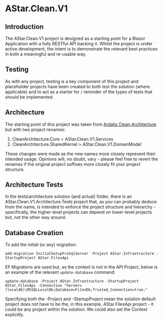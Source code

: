 # AStar.Clean.V1

## Introduction

The AStar.Clean.V1 project is designed as a starting point for a Blazor Application with a fully RESTful API backing it. Whilst the project is under active development,
the intent is to demonstrate the relevant best practices in both a meaningful and re-usable way.

## Testing

As with any project, testing is a key component of this project and placeholder projects have been created to both test the solution (where applicable) and
to act as a starter for / reminder of the types of tests that should be implemented.

## Architecture

The starting point of this project was taken from [Ardalis Clean Architecture](https://github.com/ardalis/CleanArchitecture) but with two project renames:

1. CleanArchitecture.Core > AStar.Clean.V1.Services
1. CleanArchitecture.SharedKernel > AStar.Clean.V1.DomainModel

These changes were made as the new names more closely represent their intended usage. Opinions will, no doubt, vary - please feel free to revert
the renames if the original project suffixes more closely fit your project structure.

## Architecture Tests

In the tests\architecture solution (and actual) folder, there is an AStar.Clean.V1.Architecture.Tests project that, as you can probably deduce from the name,
is intended to enforce the project structure and hierarchy - specifically, the higher-level projects can depend on lower-level projects but, not the other
way around.

## Database Creation

To add the initial (or any) migration:

```add-migration InitialSetupFroSqlServer -Project AStar.Infrastructure -StartupProject AStar.FilesApi```

EF Migrations are used but, as the context is not in the API Project, below is an example of the relevant ```update-database``` command:

```
update-database -Project AStar.Infrastructure -StartupProject AStar.FilesApi -Connection "Server=(localdb)\MSSQLLocalDb;Database=FilesDb;Trusted_Connection=true;"
```

Specifying both the -Project and -StartupProject mean the solution default project does not have to be the, in this example, AStar.FilesApi project - it could be any project within the solution. We could also set the Context explicitly.